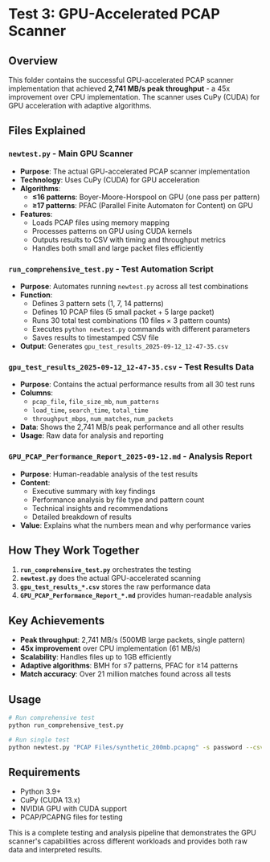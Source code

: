 # Test 3: GPU-Accelerated PCAP Scanner

## Overview

This folder contains the successful GPU-accelerated PCAP scanner implementation that achieved **2,741 MB/s peak throughput** - a 45x improvement over CPU implementation. The scanner uses CuPy (CUDA) for GPU acceleration with adaptive algorithms.

## Files Explained

### `newtest.py` - Main GPU Scanner
- **Purpose**: The actual GPU-accelerated PCAP scanner implementation
- **Technology**: Uses CuPy (CUDA) for GPU acceleration
- **Algorithms**: 
  - **≤16 patterns**: Boyer-Moore-Horspool on GPU (one pass per pattern)
  - **≥17 patterns**: PFAC (Parallel Finite Automaton for Content) on GPU
- **Features**: 
  - Loads PCAP files using memory mapping
  - Processes patterns on GPU using CUDA kernels
  - Outputs results to CSV with timing and throughput metrics
  - Handles both small and large packet files efficiently

### `run_comprehensive_test.py` - Test Automation Script
- **Purpose**: Automates running `newtest.py` across all test combinations
- **Function**: 
  - Defines 3 pattern sets (1, 7, 14 patterns)
  - Defines 10 PCAP files (5 small packet + 5 large packet)
  - Runs 30 total test combinations (10 files × 3 pattern counts)
  - Executes `python newtest.py` commands with different parameters
  - Saves results to timestamped CSV file
- **Output**: Generates `gpu_test_results_2025-09-12_12-47-35.csv`

### `gpu_test_results_2025-09-12_12-47-35.csv` - Test Results Data
- **Purpose**: Contains the actual performance results from all 30 test runs
- **Columns**: 
  - `pcap_file`, `file_size_mb`, `num_patterns`
  - `load_time`, `search_time`, `total_time`
  - `throughput_mbps`, `num_matches`, `num_packets`
- **Data**: Shows the 2,741 MB/s peak performance and all other results
- **Usage**: Raw data for analysis and reporting

### `GPU_PCAP_Performance_Report_2025-09-12.md` - Analysis Report
- **Purpose**: Human-readable analysis of the test results
- **Content**: 
  - Executive summary with key findings
  - Performance analysis by file type and pattern count
  - Technical insights and recommendations
  - Detailed breakdown of results
- **Value**: Explains what the numbers mean and why performance varies

## How They Work Together

1. **`run_comprehensive_test.py`** orchestrates the testing
2. **`newtest.py`** does the actual GPU-accelerated scanning
3. **`gpu_test_results_*.csv`** stores the raw performance data
4. **`GPU_PCAP_Performance_Report_*.md`** provides human-readable analysis

## Key Achievements

- **Peak throughput**: 2,741 MB/s (500MB large packets, single pattern)
- **45x improvement** over CPU implementation (61 MB/s)
- **Scalability**: Handles files up to 1GB efficiently
- **Adaptive algorithms**: BMH for ≤7 patterns, PFAC for ≥14 patterns
- **Match accuracy**: Over 21 million matches found across all tests

## Usage

```bash
# Run comprehensive test
python run_comprehensive_test.py

# Run single test
python newtest.py "PCAP Files/synthetic_200mb.pcapng" -s password --csv-output results.csv
```

## Requirements

- Python 3.9+
- CuPy (CUDA 13.x)
- NVIDIA GPU with CUDA support
- PCAP/PCAPNG files for testing

This is a complete testing and analysis pipeline that demonstrates the GPU scanner's capabilities across different workloads and provides both raw data and interpreted results.
